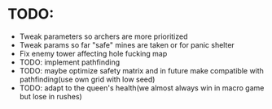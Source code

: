 # TODO:
- Tweak parameters so archers are more prioritized
- Tweak params so far "safe" mines are taken or for panic shelter
- Fix enemy tower affecting hole fucking map
- TODO: implement pathfinding
- TODO: maybe optimize safety matrix and in future make compatible with pathfinding(use own grid with low seed)
- TODO: adapt to the queen's health(we almost always win in macro game but lose in rushes)